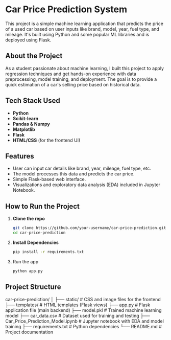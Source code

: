 # Car Price Prediction System

This project is a simple machine learning application that predicts the price of a used car based on user inputs like brand, model, year, fuel type, and mileage. It's built using Python and some popular ML libraries and is deployed using Flask.

## About the Project

As a student passionate about machine learning, I built this project to apply regression techniques and get hands-on experience with data preprocessing, model training, and deployment. The goal is to provide a quick estimation of a car's selling price based on historical data.

## Tech Stack Used

- **Python**
- **Scikit-learn**
- **Pandas & Numpy**
- **Matplotlib**
- **Flask**
- **HTML/CSS** (for the frontend UI)

## Features

- User can input car details like brand, year, mileage, fuel type, etc.
- The model processes this data and predicts the car price.
- Simple Flask-based web interface.
- Visualizations and exploratory data analysis (EDA) included in Jupyter Notebook.

## How to Run the Project

1. **Clone the repo**  
   ```bash
   git clone https://github.com/your-username/car-price-prediction.git
   cd car-price-prediction
2. **Install Dependencies**
   ```bash
   pip install -r requirements.txt
3. Run the app
   ```bash
   python app.py

## Project Structure
car-price-prediction/
│
├── static/                # CSS and image files for the frontend
├── templates/             # HTML templates (Flask views)
├── app.py                 # Flask application file (main backend)
├── model.pkl              # Trained machine learning model
├── car_data.csv           # Dataset used for training and testing
├── Car_Price_Prediction_Model.ipynb         # Jupyter notebook with EDA and model training
├── requirements.txt       # Python dependencies
└── README.md              # Project documentation


   
